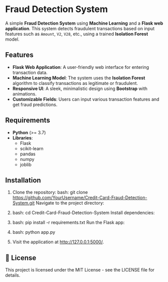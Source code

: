 # Fraud Detection System

A simple **Fraud Detection System** using **Machine Learning** and a **Flask web application**. This system detects fraudulent transactions based on input features such as `Amount`, `V2`, `V28`, etc., using a trained **Isolation Forest** model.

## Features
- **Flask Web Application**: A user-friendly web interface for entering transaction data.
- **Machine Learning Model**: The system uses the **Isolation Forest** algorithm to classify transactions as legitimate or fraudulent.
- **Responsive UI**: A sleek, minimalistic design using **Bootstrap** with animations.
- **Customizable Fields**: Users can input various transaction features and get fraud predictions.
## Requirements

- **Python** (>= 3.7)
- **Libraries**:
  - Flask
  - scikit-learn
  - pandas
  - numpy
  - joblib


## Installation
1. Clone the repository:
bash:
git clone https://github.com/YourUsername/Credit-Card-Fraud-Detection-System.git
Navigate to the project directory:

2. bash:
cd Credit-Card-Fraud-Detection-System
Install dependencies:

3. bash:
pip install -r requirements.txt
Run the Flask app:

4. bash:
python app.py

5. Visit the application at http://127.0.0.1:5000/.


## 📜 License
This project is licensed under the MIT License - see the LICENSE file for details.
